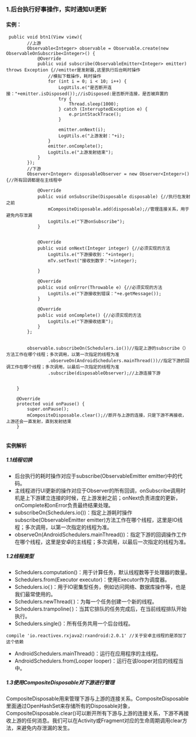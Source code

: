 ### **1.后台执行好事操作，实时通知UI更新**

#### 实例：
```
 public void btn1(View view){
        //上游
        Observable<Integer> observable = Observable.create(new ObservableOnSubscribe<Integer>() {
            @Override
            public void subscribe(ObservableEmitter<Integer> emitter) throws Exception {//emitter是发射器,这里执行后台耗时操作
                //模拟下载操作，耗时操作
                for (int i = 0; i < 10; i++) {
                    LogUtils.e("是否断开连接："+emitter.isDisposed());//isDisposed:是否断开连接，是否被弃置的
                    try {
                        Thread.sleep(1000);
                    } catch (InterruptedException e) {
                        e.printStackTrace();
                    }

                    emitter.onNext(i);
                    LogUtils.e("上游发射："+i);
                }
                emitter.onComplete();
                LogUtils.e("上游发射结束");
            }
        });
        //下游
        Observer<Integer> disposableObserver = new Observer<Integer>() {//所有回调都是在主线程中

            @Override
            public void onSubscribe(Disposable disposable) {//执行在发射之前
                mCompositeDisposable.add(disposable);//管理连接关系，用于避免内存泄漏
                LogUtils.e("下游onSubscribe");
            }


            @Override
            public void onNext(Integer integer) {//必须实现的方法
                LogUtils.e("下游接收到："+integer);
                mTv.setText("接收到数字："+integer);

            }

            @Override
            public void onError(Throwable e) {//必须实现的方法
                LogUtils.e("下游接收到错误："+e.getMessage());
            }

            @Override
            public void onComplete() {//必须实现的方法
                LogUtils.e("下游接收结束");
            }
        };


        observable.subscribeOn(Schedulers.io())//指定上游的subscribe（）方法工作在哪个线程；多次调用，以第一次指定的线程为准
                .observeOn(AndroidSchedulers.mainThread())//指定下游的回调工作在哪个线程；多次调用，以最后一次指定的线程为准
                .subscribe(disposableObserver);//上游连接下游


    }

    @Override
    protected void onPause() {
        super.onPause();
        mCompositeDisposable.clear();//断开与上游的连接，只是下游不再接收，上游还会一直发射，直到发射结束
    }


```

#### 实例解析

 ##### 1.1线程切换
 
 * 后台执行的耗时操作对应于subscribe(ObservableEmitter<Integer> emitter)中的代码。
 * 主线程进行UI更新的操作对应于Observer的所有回调，onSubscribe调用时机是上下游建立连接的时候，在上游发射之前；onNext负责进度的更新，onComplete和onError负责最终结果处理。
 * subscribeOn(Schedulers.io())：指定上游耗时操作subscribe(ObservableEmitter<Integer> emitter)方法工作在哪个线程，这里是IO线程；多次调用，以第一次指定的线程为准。
 * observeOn(AndroidSchedulers.mainThread())：指定下游的回调操作工作在哪个线程，这里是安卓的主线程；多次调用，以最后一次指定的线程为准。

 ##### 1.2线程类型
 
* Schedulers.computation()：用于计算任务，默认线程数等于处理器的数量。
* Schedulers.from(Executor executor)：使用Executor作为调度器。
* Schedulers.io( )：用于IO密集型任务，例如访问网络、数据库操作等，也是我们最常使用的。
* Schedulers.newThread( )：为每一个任务创建一个新的线程。
* Schedulers.trampoline( )：当其它排队的任务完成后，在当前线程排队开始执行。
* Schedulers.single()：所有任务共用一个后台线程。
```
compile 'io.reactivex.rxjava2:rxandroid:2.0.1' //关于安卓主线程的是添加了这个依赖
```
* AndroidSchedulers.mainThread()：运行在应用程序的主线程。
* AndroidSchedulers.from(Looper looper)：运行在该looper对应的线程当中。

 ##### 1.3使用CompositeDisposable对下游进行管理
 
 CompositeDisposable用来管理下游与上游的连接关系。CompositeDisposable里面通过OpenHashSet来存储所有的Disposable对象，CompositeDisposable.clear()可以断开所有下游与上游的连接关系，下游不再接收上游的任何消息。我们可以在Activity或Fragment对应的生命周期调用clear方法，来避免内存泄漏的发生。
 




